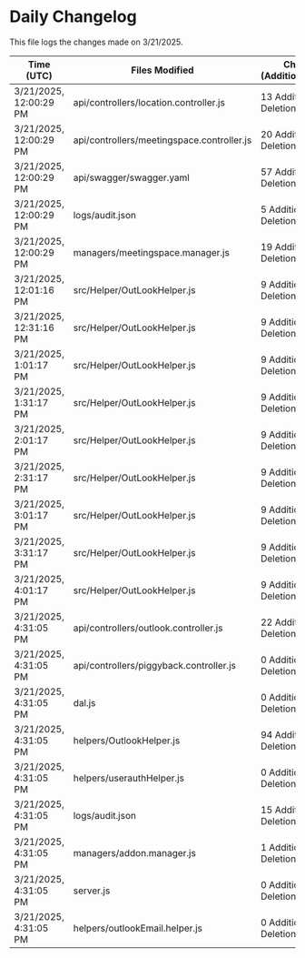 # Daily Changelog

This file logs the changes made on 3/21/2025.

| Time (UTC)             | Files Modified                    | Changes (Addition/Deletion) |
|------------------------|-----------------------------------|-----------------------------|
| 3/21/2025, 12:00:29 PM | api/controllers/location.controller.js | 13 Additions & 0 Deletions |
| 3/21/2025, 12:00:29 PM | api/controllers/meetingspace.controller.js | 20 Additions & 0 Deletions |
| 3/21/2025, 12:00:29 PM | api/swagger/swagger.yaml | 57 Additions & 0 Deletions |
| 3/21/2025, 12:00:29 PM | logs/audit.json | 5 Additions & 5 Deletions |
| 3/21/2025, 12:00:29 PM | managers/meetingspace.manager.js | 19 Additions & 1 Deletions |
| 3/21/2025, 12:01:16 PM | src/Helper/OutLookHelper.js | 9 Additions & 9 Deletions|
| 3/21/2025, 12:31:16 PM | src/Helper/OutLookHelper.js | 9 Additions & 9 Deletions|
| 3/21/2025, 1:01:17 PM | src/Helper/OutLookHelper.js | 9 Additions & 9 Deletions|
| 3/21/2025, 1:31:17 PM | src/Helper/OutLookHelper.js | 9 Additions & 9 Deletions|
| 3/21/2025, 2:01:17 PM | src/Helper/OutLookHelper.js | 9 Additions & 9 Deletions|
| 3/21/2025, 2:31:17 PM | src/Helper/OutLookHelper.js | 9 Additions & 9 Deletions|
| 3/21/2025, 3:01:17 PM | src/Helper/OutLookHelper.js | 9 Additions & 9 Deletions|
| 3/21/2025, 3:31:17 PM | src/Helper/OutLookHelper.js | 9 Additions & 9 Deletions|
| 3/21/2025, 4:01:17 PM | src/Helper/OutLookHelper.js | 9 Additions & 9 Deletions|
| 3/21/2025, 4:31:05 PM | api/controllers/outlook.controller.js | 22 Additions & 16 Deletions|
| 3/21/2025, 4:31:05 PM | api/controllers/piggyback.controller.js | 0 Additions & 2 Deletions|
| 3/21/2025, 4:31:05 PM | dal.js | 0 Additions & 1 Deletions|
| 3/21/2025, 4:31:05 PM | helpers/OutlookHelper.js | 94 Additions & 145 Deletions|
| 3/21/2025, 4:31:05 PM | helpers/userauthHelper.js | 0 Additions & 1 Deletions|
| 3/21/2025, 4:31:05 PM | logs/audit.json | 15 Additions & 15 Deletions|
| 3/21/2025, 4:31:05 PM | managers/addon.manager.js | 1 Additions & 2 Deletions|
| 3/21/2025, 4:31:05 PM | server.js | 0 Additions & 3 Deletions|
| 3/21/2025, 4:31:05 PM | helpers/outlookEmail.helper.js | 0 Additions & 0 Deletions|
